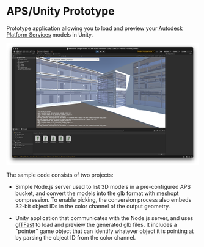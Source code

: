 # APS/Unity Prototype

Prototype application allowing you to load and preview your [Autodesk Platform Services](https://aps.autodesk.com) models in Unity.

![Screenshot](./thumbnail.png)

The sample code consists of two projects:

- Simple Node.js server used to list 3D models in a pre-configured APS bucket, and convert the models
into the glb format with [meshopt](https://github.com/zeux/meshoptimizer/blob/master/gltf/README.md) compression.
To enable picking, the conversion process also embeds 32-bit object IDs in the color channel of the output geometry.

- Unity application that communicates with the Node.js server, and uses [glTFast](https://github.com/atteneder/glTFast)
to load and preview the generated glb files. It includes a "pointer" game object that can identify whatever object
it is pointing at by parsing the object ID from the color channel.
